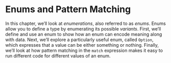 # Enums and Pattern Matching

In this chapter, we’ll look at *enumerations*, also referred to as *enums*.
Enums allow you to define a type by enumerating its possible *variants*. First,
we’ll define and use an enum to show how an enum can encode meaning along with
data. Next, we’ll explore a particularly useful enum, called `Option`, which
expresses that a value can be either something or nothing. Finally, we’ll look at
how pattern matching in the `match` expression makes it easy to run different
code for different values of an enum.
